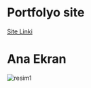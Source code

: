 # Portfolyo site

[Site Linki](https://websitesi-275ba.web.app/#/)

# Ana Ekran
![resim1](https://raw.githubusercontent.com/furkancan2107/websitem/main/assets/web.png)
